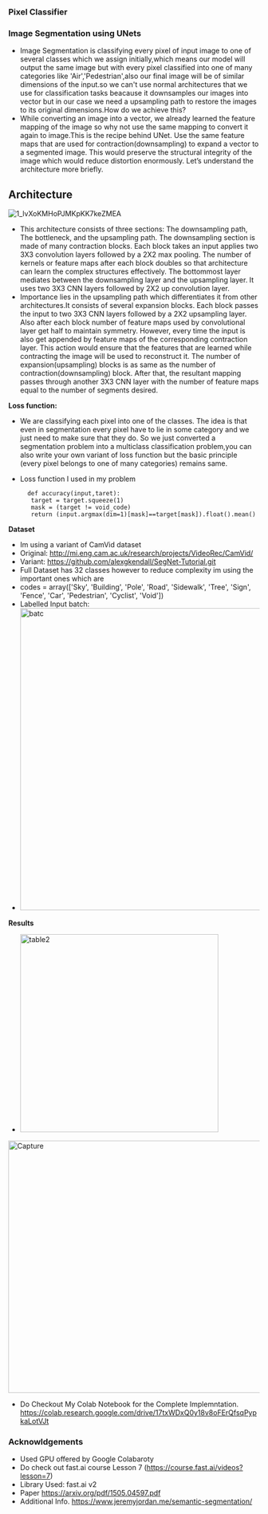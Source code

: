 ### Pixel Classifier
### Image Segmentation using UNets ###
* Image Segmentation is classifying every pixel of input image to one of several classes which we assign initially,which means our model will output the same image but with every pixel classified into one of many categories like 'Air','Pedestrian',also our final image will be of similar dimensions of the input.so we can't use normal architectures that we use for classification tasks beacause it downsamples our images into vector but in our case we need a upsampling path to restore the images to its original dimensions.How do we achieve  this?
* While converting an image into a vector, we already learned the feature mapping of the image so why not use the same mapping to convert it again to image.This is the recipe behind UNet. Use the same feature maps that are used for contraction(downsampling) to expand a vector to a segmented image. This would preserve the structural integrity of the image which would reduce distortion enormously. 
Let’s understand the architecture more briefly.
## Architecture ##
![1_lvXoKMHoPJMKpKK7keZMEA](https://user-images.githubusercontent.com/47039231/75104203-37075a80-562c-11ea-8c80-f8af704e9b28.png)
* This architecture consists of three sections: The downsampling path, The bottleneck, and the upsampling path. The downsampling section is made of many contraction blocks. Each block takes an input applies two 3X3 convolution layers followed by a 2X2 max pooling. The number of kernels or feature maps after each block doubles so that architecture can learn the complex structures effectively. The bottommost layer mediates between the downsampling layer and the upsampling layer. It uses two 3X3 CNN layers followed by 2X2 up convolution layer.
* Importance lies in the upsampling path which differentiates it from other architectures.It consists of several expansion blocks. Each block passes the input to two 3X3 CNN layers followed by a 2X2 upsampling layer. Also after each block number of feature maps used by convolutional layer get half to maintain symmetry. However, every time the input is also get appended by feature maps of the corresponding contraction layer. This action would ensure that the features that are learned while contracting the image will be used to reconstruct it. The number of expansion(upsampling) blocks is as same as the number of contraction(downsampling) block. After that, the resultant mapping passes through another 3X3 CNN layer with the number of feature maps equal to the number of segments desired.



**Loss function:**
* We are classifying each pixel into one of the classes. The idea is that even in segmentation every pixel have to lie in some category and we just need to make sure that they do. So we just converted a segmentation problem into a multiclass classification problem,you can also write your own variant of loss function but the basic principle (every pixel belongs to one of many categories) remains same.
* Loss function I used in my problem

        def accuracy(input,taret):
         target = target.squeeze(1)
         mask = (target != void_code)
         return (input.argmax(dim=1)[mask]==target[mask]).float().mean()


**Dataset**
* Im using a variant of CamVid dataset
* Original: http://mi.eng.cam.ac.uk/research/projects/VideoRec/CamVid/
* Variant:  https://github.com/alexgkendall/SegNet-Tutorial.git 
* Full Dataset has 32 classes however to reduce complexity im using the important ones which are 
* codes = array(['Sky', 'Building', 'Pole', 'Road', 'Sidewalk', 'Tree',
    'Sign', 'Fence', 'Car', 'Pedestrian', 'Cyclist', 'Void'])
* Labelled Input batch:
 * <img width="606" alt="batc" src="https://user-images.githubusercontent.com/47039231/75104816-5ce42d80-5633-11ea-9f25-113d4d336481.PNG">
 

**Results**  
* <img width="397" alt="table2" src="https://user-images.githubusercontent.com/47039231/75104650-b8adb700-5631-11ea-86f4-a57dbdc2eb88.PNG">
<img width="506" alt="Capture" src="https://user-images.githubusercontent.com/47039231/75104821-77b6a200-5633-11ea-9041-173b8309ffce.PNG">

* Do Checkout My Colab Notebook for the Complete Implemntation. https://colab.research.google.com/drive/17txWDxQ0y18v8oFErQfsqPypkaLotVJt

### Acknowldgements
* Used GPU offered by Google Colabaroty
* Do check out fast.ai course Lesson 7 (https://course.fast.ai/videos?lesson=7) 
* Library Used: fast.ai v2
* Paper  https://arxiv.org/pdf/1505.04597.pdf
* Additional Info. https://www.jeremyjordan.me/semantic-segmentation/





  
